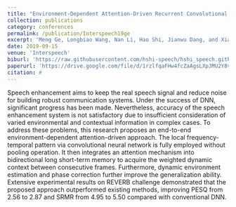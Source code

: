 ```yaml
---
title: "Environment-Dependent Attention-Driven Recurrent Convolutional Neural Network for Robust Speech Enhancement"
collection: publications
category: conferences
permalink: /publication/Interspeech19ge
excerpt: 'Meng Ge, Longbiao Wang, Nan Li, Hao Shi, Jianwu Dang, and Xiangang Li'
date: 2019-09-15
venue: 'Interspeech'
biburl: 'https://raw.githubusercontent.com/hshi-speech/hshi_speech.github.io/master/files/bib/interspeech-2019-ge.txt'
paperurl: 'https://drive.google.com/file/d/1rzlfqaFHw4fcZaAgsLXpJMU2Y8v1c7mQ/view?usp=sharing'
citation: #
---
```


Speech enhancement aims to keep the real speech signal and reduce noise for building robust communication systems. Under the success of DNN, significant progress has been made. Nevertheless, accuracy of the speech enhancement system is not satisfactory due to insufficient consideration of varied environmental and contextual information in complex cases. To address these problems, this research proposes an end-to-end environment-dependent attention-driven approach. The local frequency-temporal pattern via convolutional neural network is fully employed without pooling operation. It then integrates an attention mechanism into bidirectional long short-term memory to acquire the weighted dynamic context between consecutive frames. Furthermore, dynamic environment estimation and phase correction further improve the generalization ability. Extensive experimental results on REVERB challenge demonstrated that the proposed approach outperformed existing methods, improving PESQ from 2.56 to 2.87 and SRMR from 4.95 to 5.50 compared with conventional DNN.
